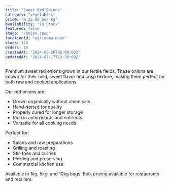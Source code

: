 ```yaml
---
title: "Sweet Red Onions"
category: "vegetables"
price: "R 25.00 per kg"
availability: "In Stock"
featured: false
image: "/onion.jpeg"
locationId: "agrinema-main"
stock: 120
orders: 18
createdAt: "2024-05-20T08:00:00Z"
updatedAt: "2024-07-17T10:30:00Z"
---
```


Premium sweet red onions grown in our fertile fields. These onions are known for their mild, sweet flavor and crisp texture, making them perfect for both raw and cooked applications.

Our red onions are:
- Grown organically without chemicals
- Hand-sorted for quality
- Properly cured for longer storage
- Rich in antioxidants and nutrients
- Versatile for all cooking needs

Perfect for:
- Salads and raw preparations
- Grilling and roasting
- Stir-fries and curries
- Pickling and preserving
- Commercial kitchen use

Available in 1kg, 5kg, and 10kg bags. Bulk pricing available for restaurants and retailers.
